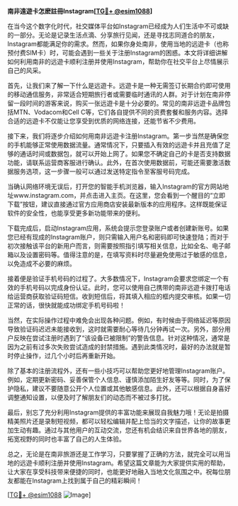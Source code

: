 **南非遠遊卡怎麽註冊Instagram[[TG💪+ @esim1088](https://t.me/s/esim1088)]**

在当今这个数字化时代，社交媒体平台如Instagram已经成为人们生活中不可或缺的一部分。无论是记录生活点滴、分享旅行见闻，还是寻找志同道合的朋友，Instagram都能满足你的需求。然而，如果你身处南非，使用当地的远遊卡（也称预付费SIM卡）时，可能会遇到一些关于注册Instagram的困惑。本文将详细讲解如何利用南非的远遊卡顺利注册并使用Instagram，帮助你在社交平台上尽情展示自己的风采。

首先，让我们来了解一下什么是远遊卡。远遊卡是一种无需签订长期合约即可使用的移动通信服务，非常适合短期旅行者或需要临时通讯的人群。对于计划在南非停留一段时间的游客来说，购买一张远遊卡是十分必要的。常见的南非远遊卡品牌包括MTN、Vodacom和Cell C等，它们各自提供不同的资费套餐和服务内容。选择合适的远遊卡不仅能让您享受到优质的网络连接，还能节省不少费用。

接下来，我们将逐步介绍如何用南非远遊卡注册Instagram。第一步当然是确保您的手机能够正常使用数据流量。通常情况下，只要插入有效的远遊卡并且充值了足够的通话时间或数据包，就可以开始上网了。如果您不确定自己的卡是否支持数据功能，请联系运营商客服进行确认。此外，在首次使用数据前，可能还需要激活数据服务选项，这一步骤一般可以通过发送特定指令至客服号码完成。

当确认网络环境无误后，打开您的智能手机浏览器，输入Instagram的官方网站地址www.instagram.com，并点击进入主页。在这里，您会看到一个醒目的“立即下载”按钮，建议直接通过官方应用商店安装最新版本的应用程序。这样既能保证软件的安全性，也能享受更多新功能带来的便利。

下载完成后，启动Instagram应用，系统会提示您登录账户或者创建新账号。如果您已经有现成的Instagram账户，则只需输入用户名和密码即可快速登陆；而对于初次接触该平台的新用户而言，则需要按照指引填写相关信息，比如全名、电子邮箱以及设置密码等。值得注意的是，在填写资料时尽量避免使用过于敏感的信息，以免造成不必要的麻烦。

接着便是验证手机号码的过程了。大多数情况下，Instagram会要求您绑定一个有效的手机号码以完成身份认证。此时，您可以使用自己携带的南非远遊卡拨打电话给运营商获取验证码短信。收到短信后，将其填入相应的框内提交审核。如果一切正常的话，很快就能成功绑定手机号码啦！

当然，在实际操作过程中难免会出现各种问题。例如，有时候由于网络延迟等原因导致验证码迟迟未能接收到，这时就需要耐心等待几分钟再试一次。另外，部分用户反映在尝试注册时遇到了“该设备已被限制”的警告信息。针对这种情况，通常是因为之前有过多次失败尝试造成的封禁措施。遇到此类情况时，最好的办法就是暂时停止操作，过几个小时后再重新开始。

除了基本的注册流程外，还有一些小技巧可以帮助您更好地管理Instagram账户。例如，定期更新密码、妥善保管个人信息、谨慎添加陌生好友等等。同时，为了保护隐私，建议不要随意公开个人位置或其他敏感信息。此外，还可以根据自身喜好调整通知设置，以便及时了解朋友们的动态而不被过多打扰。

最后，别忘了充分利用Instagram提供的丰富功能来展现自我魅力哦！无论是拍摄精美照片还是录制短视频，都可以轻松编辑并配上恰当的文字描述，让你的故事更加生动有趣。通过与其他用户的互动交流，您还有机会结识来自世界各地的朋友，拓宽视野的同时也丰富了自己的人生体验。

总之，无论是在南非旅游还是工作学习，只要掌握了正确的方法，就完全可以用当地的远遊卡顺利注册并使用Instagram。希望这篇文章能为大家提供实用的帮助，让大家在享受科技带来便捷的同时，也能更好地融入当地文化氛围之中。祝每位朋友都能在Instagram上找到属于自己的精彩瞬间！

[[TG💪+ @esim1088](https://t.me/s/esim1088) ![Image](https://i.postimg.cc/4NQfJmqS/Snipaste-2025-05-13-00-14-12.png)]